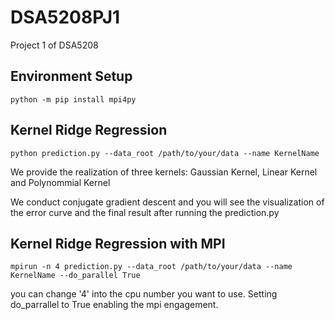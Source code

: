 # DSA5208PJ1
Project 1 of DSA5208

## Environment Setup
```
python -m pip install mpi4py
```

## Kernel Ridge Regression
```
python prediction.py --data_root /path/to/your/data --name KernelName
```
We provide the realization of three kernels: Gaussian Kernel, Linear Kernel and  Polynommial Kernel

We conduct conjugate gradient descent and you will see the visualization of the error curve and the final result after running the prediction.py

## Kernel Ridge Regression with MPI

```
mpirun -n 4 prediction.py --data_root /path/to/your/data --name KernelName --do_parallel True
```
you can change '4' into the cpu number you want to use. Setting do_parrallel to True enabling the mpi engagement.

